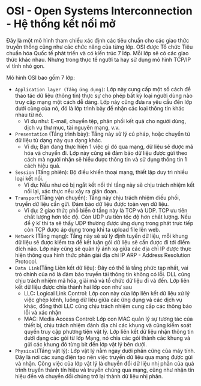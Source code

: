 # OSI - Open Systems Interconnection - Hệ thống kết nối mở

Đây là một mô hình tham chiếu xác định các tiêu chuẩn cho các giao thức truyền thống cũng như các chức năng của từng lớp. OSI được Tổ chức Tiêu chuẩn hóa Quốc tế phát triền và có kiến trúc 7 lớp. Mỗi lớp sẽ có các giao thức khác nhau.
Nhưng trong thực tế người ta hay sử dụng mô hình TCP/IP vì tính nhỏ gọn.

Mô hình OSI bao gồm 7 lớp:
*  `Application layer (Tầng ứng dụng)`: Lớp này cung cấp một số cách để thao tác dữ liệu (thông tin) thực sự cho phép bất kỳ loại người dùng nào truy cập mạng một cách dễ dàng. Lớp này cũng đưa ra yêu cầu đến lớp dưới cùng của nó, đó là lớp trình bày để nhận các loại thông tin khác nhau từ nó.
    * Ví dụ như: E-mail, chuyển tệp, phân phối kết quả cho người dùng, dịch vụ thư mục, tài nguyên mạng, v.v.
* `Presentation` (Tầng trình bày): Tầng này sử lý cú pháp, hoặc chuyển từ dữ liệu từ dạng này qua dạng khác. 
   * Ví dụ; Bạn đang thực hiện 1 việc gì đó qua mạng, dữ liệu sẽ được mã hóa và chuyển đi. Lớp này cũng sẽ đảm bảo dữ liệu được gửi theo cách mà người nhận sẽ hiểu được thông tin và sử dụng thông tin 1 cách hiệu quả.
* `Session` (Tầng phiên): Bộ điều khiển thoại mạng, thiết lập duy trì nhiều loại kết nối.
   * Ví dụ: Nếu như có bị ngắt kết nối thì tầng này sẽ chịu trách nhiệm kết nối lại, xác thực nếu xảy ra gián đoạn.
* `Transport`(Tầng vận chuyển): Tầng này chịu trách nhiệm điều phối, truyền dữ liệu cần gửi. Đảm bào dữ liệu được toàn vẹn dữ liệu.
   * Ví dụ: 2 giao thức phổ biến ở tầng này là TCP và UDP. TCP ưu tiên chất lượng hơn tốc độ. Còn UDP ưu tiên tốc độ hơn chất lượng. Nếu để ý kĩ thì ta sẽ thấy UDP thường được ứng dụng trong phát trực tiếp còn TCP được áp dụng trong khi ta upload file lên web.
* `Network` (Tầng mạng): Tầng này sẽ sử lý định tuyến dữ liệu, mỗi khung dữ liệu sẽ được kiếm tra để kết luận gói dữ liệu sẽ cần được đi tới điểm đích nào. Lớp này cũng sẽ quản lý ánh xạ giữa các địa chỉ IP được thực hiện thông qua hình thức phân giải địa chỉ IP ARP - Address Resolution Protocol.
* `Data Link`(Tầng Liên kết dữ liệu): Đây có thể là tầng phức tạp nhất, vai trò chính của nó là đảm bảo truyền tải thông tin không có lỗi. DLL cũng chịu trách nhiệm mã hóa, giải mã và tổ chức dữ liệu đi và đến. Lớp liên kết dữ liệu  được chia thành hai lớp con như sau
   * LLC: Logical Link Control: Lớp con này của lớp liên kết dữ liệu xử lý việc ghép kênh, luồng dữ liệu giữa các ứng dụng và các dịch vụ khác, đồng thời LLC cũng chịu trách nhiệm cung cấp các thông báo lỗi và xác nhận
   * MAC: Media Access Control: Lớp con MAC quản lý sự tương tác của thiết bị, chịu trách nhiệm đánh địa chỉ các khung và cũng kiểm soát quyền truy cập phương tiện vật lý. Lớp liên kết dữ liệu nhận thông tin dưới dạng các gói từ lớp Mạng, nó chia các gói thành các khung và gửi các khung đó từng bit đến lớp vật lý bên dưới.
* `Physical`(Tầng vật lý): Lớp vật lý nằm ngay dưới phần cứng của máy tính. Đây là nơi các xung điện tạo nên việc truyền dữ liệu qua mạng được gửi và nhận. Công việc của lớp vật lý là chuyển đổi dữ liệu nhị phân của quá trình truyền thành tín hiệu và truyền chúng qua mạng, cũng như nhận tín hiệu đến và chuyển đổi chúng trở lại thành dữ liệu nhị phân.

